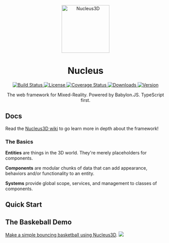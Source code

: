 <p align="center"><a href="#" target="_blank"><img width="150" alt="Nucleus3D" src="https://i.imgur.com/FFnsniP.png"></a></p>

<h1 align="center"> Nucleus</h1>

<p align="center">
  <a href="https://circleci.com/gh/haroldma/nucleus3d">
    <img src="https://circleci.com/gh/haroldma/nucleus3d.svg?style=shield&circle-token=:circle-token" alt="Build Status">
  </a>
  <a href="https://github.com/haroldma/nucleus3d/blob/master/LICENSE">
    <img src="https://img.shields.io/badge/license-MIT-blue.svg" alt="License">
  </a>
   <a href="https://coveralls.io/github/haroldma/nucleus3d?branch=master">
    <img src="https://img.shields.io/coveralls/haroldma/nucleus3d/master.svg?style=flat" alt="Coverage Status">
  </a>
  <a href="https://npmjs.org/package/nucleus3d">
    <img src="https://img.shields.io/npm/dt/nucleus3d.svg?style=flat-square" alt="Downloads">
  </a>
  <a href="https://npmjs.org/package/nucleus3d">
    <img src="https://img.shields.io/npm/v/nucleus3d.svg?style=flat-square" alt="Version">
  </a>
</p>

<p align="center">The web framework for Mixed-Reality. Powered by Babylon.JS. TypeScript first.</p>

## Docs

Read the [Nucleus3D wiki](https://github.com/haroldma/nucleus3d/wiki) to go learn more in depth about the framework!

### The Basics

**Entities** are things in the 3D world. They're merely placeholders for components.

**Components** are modular chunks of data that can add appearance, behaviors and/or functionality to an entity.

**Systems** provide global scope, services, and management to classes of components.

## Quick Start

## The Baskeball Demo

[Make a simple bouncing basketball using Nucleus3D](https://stackblitz.com/edit/nucleus-basketball?embed=1&file=app.ts).
![](https://i.imgur.com/KKR4B73.png)
